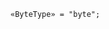<!-- This file is generated automatically by infrastructure scripts. Please don't edit by hand. -->

```{ .ebnf .slang-ebnf #ByteType }
«ByteType» = "byte";
```

